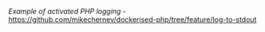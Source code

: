 
*Example of activated PHP logging* - https://github.com/mikechernev/dockerised-php/tree/feature/log-to-stdout
